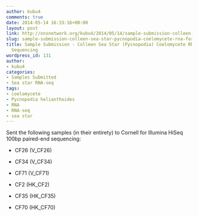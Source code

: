 ```yaml
---
author: kubu4
comments: true
date: 2014-05-14 16:33:16+00:00
layout: post
link: http://onsnetwork.org/kubu4/2014/05/14/sample-submission-colleen-sea-star-pycnopodia-coelomycete-rna-for-illumina-sequencing/
slug: sample-submission-colleen-sea-star-pycnopodia-coelomycete-rna-for-illumina-sequencing
title: Sample Submission - Colleen Sea Star (Pycnopodia) Coelomycete RNA for Illumina
  Sequencing
wordpress_id: 131
author:
- kubu4
categories:
- Samples Submitted
- Sea star RNA-seq
tags:
- coelomycete
- Pycnopodia helianthoides
- RNA
- RNA-seq
- sea star
---
```


Sent the following samples (in their entirety) to Cornell for Illumina HiSeq 100bp paired-end sequencing:




    
  * CF26 (V_CF26)

    
  * CF34 (V_CF34)

    
  * CF71 (V_CF71)

    
  * CF2 (HK_CF2)

    
  * CF35 (HK_CF35)

    
  * CF70 (HK_CF70)


